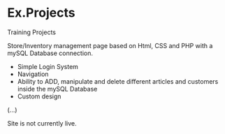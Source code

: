 # Ex.Projects
Training Projects

Store/Inventory management page based on Html, CSS and PHP with a mySQL Database connection.
- Simple Login System
- Navigation
- Ability to ADD, manipulate and delete different articles and customers inside the mySQL Database
- Custom design

(...)

Site is not currently live.
